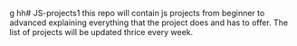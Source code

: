 

g
hh# JS-projects1
this repo will contain js projects from beginner to advanced explaining everything that the project does and has to offer. The list of projects will be updated thrice every week. 
